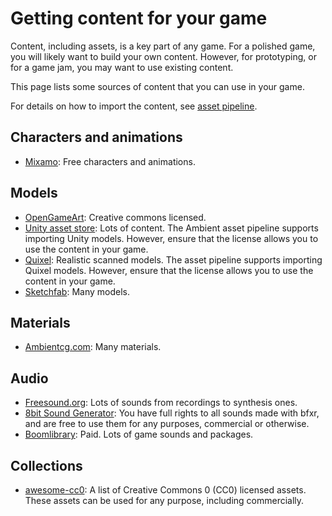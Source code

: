 # Getting content for your game

Content, including assets, is a key part of any game. For a polished game, you will likely want to
build your own content. However, for prototyping, or for a game jam, you may want to use existing
content.

This page lists some sources of content that you can use in your game.

For details on how to import the content, see [asset pipeline](./asset_pipeline.md).

## Characters and animations

- [Mixamo](https://www.mixamo.com): Free characters and animations.

## Models

- [OpenGameArt](https://opengameart.org/): Creative commons licensed.
- [Unity asset store](https://assetstore.unity.com/): Lots of content. The Ambient asset pipeline supports importing Unity models. However, ensure that the license allows you to use the content in your game.
- [Quixel](https://quixel.com/): Realistic scanned models. The asset pipeline supports importing Quixel models. However, ensure that the license allows you to use the content in your game.
- [Sketchfab](https://sketchfab.com/): Many models.

## Materials

- [Ambientcg.com](https://ambientcg.com/): Many materials.

## Audio

- [Freesound.org](https://freesound.org/): Lots of sounds from recordings to synthesis ones.
- [8bit Sound Generator](https://www.bfxr.net/): You have full rights to all sounds made with bfxr, and are free to use them for any purposes, commercial or otherwise.
- [Boomlibrary](https://www.boomlibrary.com/): Paid. Lots of game sounds and packages. 

## Collections

- [awesome-cc0](https://github.com/madjin/awesome-cc0): A list of Creative Commons 0 (CC0) licensed assets. These assets can be used for any purpose, including commercially.
